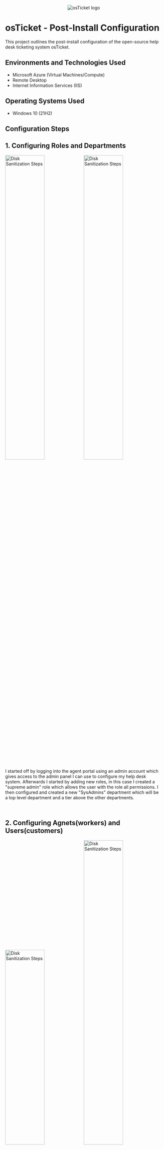 <p align="center">
<img src="https://i.imgur.com/Clzj7Xs.png" alt="osTicket logo"/>
</p>

<h1>osTicket - Post-Install Configuration</h1>
This project outlines the post-install configuration of the open-source help desk ticketing system osTicket.<br />

<h2>Environments and Technologies Used</h2>

- Microsoft Azure (Virtual Machines/Compute)
- Remote Desktop
- Internet Information Services (IIS)

<h2>Operating Systems Used </h2>

- Windows 10</b> (21H2)

<h2>Configuration Steps</h2>
<h2>1. Configuring Roles and Departments</h2>
<p>
<img src="https://i.imgur.com/EFEQkvl.png" height="50%" width="50%" alt="Disk Sanitization Steps"/><img src="https://i.imgur.com/LUCp2pW.png" height="50%" width="50%" alt="Disk Sanitization Steps"/>
</p>
<p>
I started off by logging into the agent portal using an admin account which gives access to the admin panel I can use to configure my help desk system. Afterwards I started by adding new roles, in this case I created a "supreme admin" role which allows the user with the role all permissions. I then configured and created a new "SysAdmins" department which will be a top level department and a tier above the other departments.
</p>
<br />

<h2>2. Configuring Agnets(workers) and Users(customers)</h2>
<p>
<img src="https://i.imgur.com/bPzy41K.png" height="40%" width="50%" alt="Disk Sanitization Steps"/><img src="https://i.imgur.com/hjYd6FM.png" height="50%" width="50%" alt="Disk Sanitization Steps"/>
</p>
<p>
I moved onto the Agents and Users next. Starting with the agents I created two new agents, with basic names like Jane and John and added them to different departments, Jane got system admin and John was placed into Support. I then created two users named "Ken" and "Karen" who will act as real customers creating tickets for agents like John and Jane to work through.
</p>
<br />

<h2>3. Configuring SLAs and Help Topics</h2>
<p>
<img src="https://i.imgur.com/iCxuCrq.png" height="50%" width="50%" alt="Disk Sanitization Steps"/><img src="https://i.imgur.com/2LQ7Rtj.png" height="50%" width="50%" alt="Disk Sanitization Steps"/>
</p>
<p>
For this last part I configured SLAs (service level agreements). I created three new SLAs starting with one urgent at sev-A and one more relaxed at sev-C for example. I also implimented new "Help topics" which are just different types of issues a user like Ken and Karen can report using the ticket creation website.
</p>
<br />

